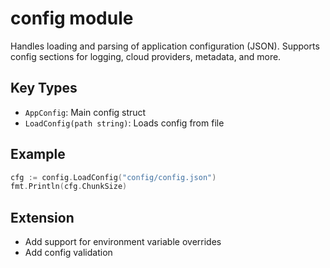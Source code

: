 # config module

Handles loading and parsing of application configuration (JSON). Supports config sections for logging, cloud providers, metadata, and more.

## Key Types
- `AppConfig`: Main config struct
- `LoadConfig(path string)`: Loads config from file

## Example
```go
cfg := config.LoadConfig("config/config.json")
fmt.Println(cfg.ChunkSize)
```

## Extension
- Add support for environment variable overrides
- Add config validation
